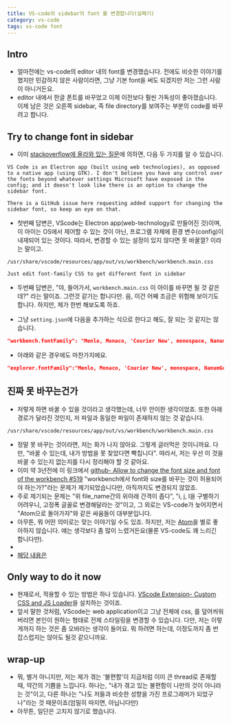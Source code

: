```yaml
---
title: VS-code의 sidebar의 font 를 변경합니다(실패기)
category: vs-code
tags: vs-code font
---
```


## Intro

- 얼마전에는 vs-code의 editor 내의 font를 변경했습니다. 전에도 비슷한 이야기를 했지만 민감하지 않은 사람이라면, 그냥 기본 font을 써도 되겠지만 저는 그런 사람이 아니거든요.
- editor 내에서 한글 폰트를 바꾸었고 이제 이전보다 훨씬 가독성이 좋아졌습니다. 이제 남은 것은 오른쪽 sidebar, 즉 file directory를 보여주는 부분의 code를 바꾸려고 합니다.

## Try to change font in sidebar

- 이미 [stackoverflow에 올라와 있는 질문](https://elementaryos.stackexchange.com/questions/10246/how-can-i-change-vscode-sidebar-font)에 의하면, 다음 두 가지를 알 수 있습니다.

```quote
VS Code is an Electron app (built using web technologies), as opposed to a native app (using GTK). I don't believe you have any control over the fonts beyond whatever settings Microsoft have exposed in the config; and it doesn't look like there is an option to change the sidebar font.

There is a GitHub issue here requesting added support for changing the sidebar font, so keep an eye on that.
```

- 첫번째 답변은, VScode는 Electron app(web-technology로 만들어진 것)이며, 이 아이는 OS에서 제어할 수 있는 것이 아닌, 프로그램 자체에 환경 변수(config)이 내재되어 있는 것이다. 따라서, 변경할 수 있는 설정이 있지 않다면 못 바꿀껄? 이라는 말이고.

```quote
/usr/share/vscode/resources/app/out/vs/workbench/workbench.main.css

Just edit font-family CSS to get different font in sidebar
```

- 두번째 답변은, "야, 들어가서, `workbench.main.css` 이 아이를 바꾸면 될 것 같은데?" 라는 말이죠. 그런것 같기는 합니다만. 음, 이건 어째 조금은 위험해 보이기도 합니다. 하지만, 제가 한번 해보도록 하죠.

- 그냥 `setting.json`에 다음을 추가하는 식으로 한다고 해도, 잘 되는 것 같지는 않습니다.

```json
"workbench.fontFamily": "Menlo, Monaco, 'Courier New', monospace, NanumGothicCoding",
```

- 아래와 같은 경우에도 마찬가지에요.

```json
"explorer.fontFamily":"Menlo, Monaco, 'Courier New', monospace, NanumGothicCoding",
```

## 진짜 못 바꾸는건가

- 저렇게 하면 바꿀 수 있을 것이라고 생각했는데, 너무 안이한 생각이었죠. 또한 아래 경로가 달라진 것인지, 저 파일과 동일한 파일이 존재하지 않는 것 같습니다.

```filepath
/usr/share/vscode/resources/app/out/vs/workbench/workbench.main.css
```

- 정말 못 바꾸는 것이라면, 저는 화가 나지 않아요. 그렇게 글러먹은 것이니까요. 다만, "바꿀 수 있는데, 내가 방법을 못 찾았다면 빡칩니다". 따라서, 저는 우선 이 것을 바꿀 수 있는지 없는지를 다시 정리해야 할 것 같아요.
- 이미 약 3년전에 이 링크에서 [github- Allow to change the font size and font of the workbench #519](https://github.com/Microsoft/vscode/issues/519) "workbench에서 font와 size를 바꾸는 것이 허용되어야 하는가?"라는 문제가 제기되었습니다만, 아직까지도 변경되지 않았죠.
- 주로 제기되는 문제는 "위 file_name간의 위아래 간격이 좁다", "i, j, l을 구별하기 어려우니, 고정폭 글꼴로 변경해달라는 것"이고, 그 외로는 VS-code가 늦어지면서 "Atom으로 돌아가자"와 같은 싸움들이 대부분입니다.
- 아무튼, 뭐 어떤 의미로는 맞는 이야기일 수도 있죠. 하지만, 저는 [Atom](https://atom.io/)을 별로 좋아하지 않습니다. 얘는 생각보다 좀 많이 느렸거든요(물론 VS-code도 꽤 느리긴 합니다만).
- 
- [해당 내용은](https://www.reddit.com/r/vscode/comments/dayl90/is_there_a_way_to_change_the_font_in_the_sidebar/)

## Only way to do it now

- 현재로서, 적용할 수 있는 방법은 하나 있습니다. [VScode Extension- Custom CSS and JS Loader](https://marketplace.visualstudio.com/items?itemName=be5invis.vscode-custom-css)을 설치하는 것이죠.
- 앞서 말한 것처럼, VScode는 web application이고 그냥 전체에 css, 를 덮어씌워버리면 본인이 원하는 형태로 전체 스타일링을 변경할 수 있습니다. 다만, 저는 이렇게까지 하는 것은 좀 오바라는 생각이 들어요. 뭐 하려면 하는데, 이정도까지 좀 번잡스럽지는 않아도 될것 같으니까요.

## wrap-up

- 뭐, 별거 아니지만, 저는 제가 겪는 '불편함'이 지금처럼 이미 큰 thread로 존재할 때, 약간의 기쁨을 느낍니다. 하나는, "내가 겪고 있는 불편함이 나만의 것이 아니라는 것"이고, 다른 하나는 "나도 저들과 비슷한 성향을 가진 프로그래머가 되었구나"라는 것 때문이죠(엄밀히 따지면, 아닙니다만)
- 아무튼, 일단은 고치지 않기로 했습니다.
